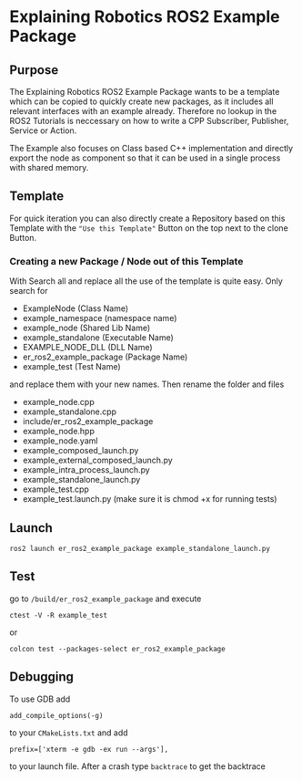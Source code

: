 # Explaining Robotics ROS2 Example Package

## Purpose
The Explaining Robotics ROS2 Example Package wants to be a template which can be copied to quickly create new packages, as it includes all relevant interfaces with an example already.
Therefore no lookup in the ROS2 Tutorials is neccessary on how to write a CPP Subscriber, Publisher, Service or Action.

The Example also focuses on Class based C++ implementation and directly export the node as component so that it can be used in a single process with shared memory.

## Template
For quick iteration you can also directly create a Repository based on this Template with the `"Use this Template"` Button on the top next to the clone Button.

### Creating a new Package / Node out of this Template
With Search all and replace all the use of the template is quite easy.
Only search for 
* ExampleNode (Class Name)
* example_namespace (namespace name)
* example_node (Shared Lib Name)
* example_standalone (Executable Name)
* EXAMPLE_NODE_DLL (DLL Name)
* er_ros2_example_package (Package Name)
* example_test (Test Name)

and replace them with your new names. Then rename the folder and files

* example_node.cpp
* example_standalone.cpp
* include/er_ros2_example_package
* example_node.hpp
* example_node.yaml
* example_composed_launch.py
* example_external_composed_launch.py
* example_intra_process_launch.py
* example_standalone_launch.py
* example_test.cpp
* example_test.launch.py (make sure it is chmod +x for running tests)

## Launch
```
ros2 launch er_ros2_example_package example_standalone_launch.py
```

## Test
go to `/build/er_ros2_example_package` and execute
```
ctest -V -R example_test
```
or
```
colcon test --packages-select er_ros2_example_package
```

## Debugging

To use GDB add 
```
add_compile_options(-g)
```
to your `CMakeLists.txt` and add
```
prefix=['xterm -e gdb -ex run --args'],
```
to your launch file. After a crash type `backtrace` to get the backtrace